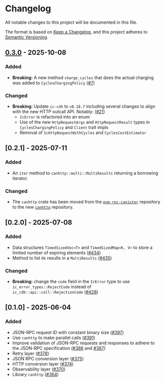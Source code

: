 # Changelog

All notable changes to this project will be documented in this file.

The format is based on [Keep a Changelog](https://keepachangelog.com/en/1.1.0/),
and this project adheres to [Semantic Versioning](https://semver.org/spec/v2.0.0.html).

## [0.3.0] - 2025-10-08

### Added
- **Breaking:** A new method `charge_cycles` that does the actual charging was added to `CyclesChargingPolicy` ([#7](https://github.com/dfinity/canhttp/pull/7))

### Changed
- **Breaking:** Update `ic-cdk` to `v0.18.7` including several changes to align with the new HTTP outcall API. Notably: ([#21](https://github.com/dfinity/canhttp/pull/21))
  - `IcError` is refactored into an enum
  - Use of the new `HttpRequestArgs` and `HttpRequestResult` types in `CyclesChargingPolicy` and `Client` trait impls
  - Removal of `IcHttpRequestWithCycles` and `CyclesCostEstimator`

[0.3.0]: https://github.com/dfinity/canhttp/compare/0.2.1..0.3.0

## [0.2.1] - 2025-07-11

### Added

- An `iter` method to `canhttp::multi::MultiResults` returning a borrowing iterator.

### Changed
- The `canhttp` crate has been moved from the [`evm-rpc-canister`](https://github.com/dfinity/evm-rpc-canister) repository to the new [`canhttp`](https://github.com/dfinity/canhttp) repository.

## [0.2.0] - 2025-07-08

### Added
- Data structures `TimedSizedVec<T>` and `TimedSizedMap<K, V>` to store a limited number of expiring elements ([#434](https://github.com/dfinity/evm-rpc-canister/pull/434))
- Method to list `Ok` results in a `MultiResults` ([#435](https://github.com/dfinity/evm-rpc-canister/pull/435))

### Changed

- **Breaking:** change the `code` field in the `IcError` type to use `ic_error_types::RejectCode` instead of `ic_cdk::api::call::RejectionCode` ([#428](https://github.com/dfinity/evm-rpc-canister/pull/428))

## [0.1.0] - 2025-06-04

### Added

- JSON-RPC request ID with constant binary size ([#397](https://github.com/dfinity/evm-rpc-canister/pull/397))
- Use `canhttp` to make parallel calls ([#391](https://github.com/dfinity/evm-rpc-canister/pull/391))
- Improve validation of JSON-RPC requests and responses to adhere to the JSON-RPC specification ([#386](https://github.com/dfinity/evm-rpc-canister/pull/386) and [#387](https://github.com/dfinity/evm-rpc-canister/pull/387))
- Retry layer ([#378](https://github.com/dfinity/evm-rpc-canister/pull/378))
- JSON RPC conversion layer ([#375](https://github.com/dfinity/evm-rpc-canister/pull/375))
- HTTP conversion layer ([#374](https://github.com/dfinity/evm-rpc-canister/pull/374))
- Observability layer ([#370](https://github.com/dfinity/evm-rpc-canister/pull/370))
- Library `canhttp` ([#364](https://github.com/dfinity/evm-rpc-canister/pull/364))